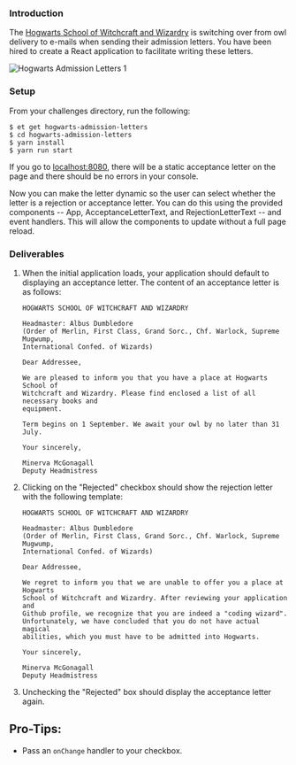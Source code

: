 ### Introduction

The [Hogwarts School of Witchcraft and Wizardry](https://en.wikipedia.org/wiki/Hogwarts) is switching over from owl delivery to e-mails when sending their admission letters. You have been hired to create a React application to facilitate writing these letters.

![Hogwarts Admission Letters 1](https://s3.amazonaws.com/horizon-production/images/hogwarts-admission-letters-1.png)

### Setup

From your challenges directory, run the following:

```no-highlight
$ et get hogwarts-admission-letters
$ cd hogwarts-admission-letters
$ yarn install
$ yarn run start
```

If you go to [localhost:8080](localhost:8080), there will be a static acceptance letter on the page and there should be no errors in your console.

Now you can make the letter dynamic so the user can select whether the letter is a rejection or acceptance letter. You can do this using the provided components -- App, AcceptanceLetterText, and RejectionLetterText -- and event handlers. This will allow the components to update without a full page reload.

### Deliverables

1.  When the initial application loads, your application should default to displaying an acceptance letter. The content of an acceptance letter is as follows:

    ```no-highlight
    HOGWARTS SCHOOL OF WITCHCRAFT AND WIZARDRY

    Headmaster: Albus Dumbledore
    (Order of Merlin, First Class, Grand Sorc., Chf. Warlock, Supreme Mugwump,
    International Confed. of Wizards)

    Dear Addressee,

    We are pleased to inform you that you have a place at Hogwarts School of
    Witchcraft and Wizardry. Please find enclosed a list of all necessary books and
    equipment.

    Term begins on 1 September. We await your owl by no later than 31 July.

    Your sincerely,

    Minerva McGonagall
    Deputy Headmistress
    ```

2.  Clicking on the "Rejected" checkbox should show the rejection letter with the following template:

    ```no-highlight
    HOGWARTS SCHOOL OF WITCHCRAFT AND WIZARDRY

    Headmaster: Albus Dumbledore
    (Order of Merlin, First Class, Grand Sorc., Chf. Warlock, Supreme Mugwump,
    International Confed. of Wizards)

    Dear Addressee,

    We regret to inform you that we are unable to offer you a place at Hogwarts
    School of Witchcraft and Wizardry. After reviewing your application and
    Github profile, we recognize that you are indeed a "coding wizard".
    Unfortunately, we have concluded that you do not have actual magical
    abilities, which you must have to be admitted into Hogwarts.

    Your sincerely,

    Minerva McGonagall
    Deputy Headmistress
    ```

3.  Unchecking the "Rejected" box should display the acceptance letter again.


## Pro-Tips:

* Pass an `onChange` handler to your checkbox.
